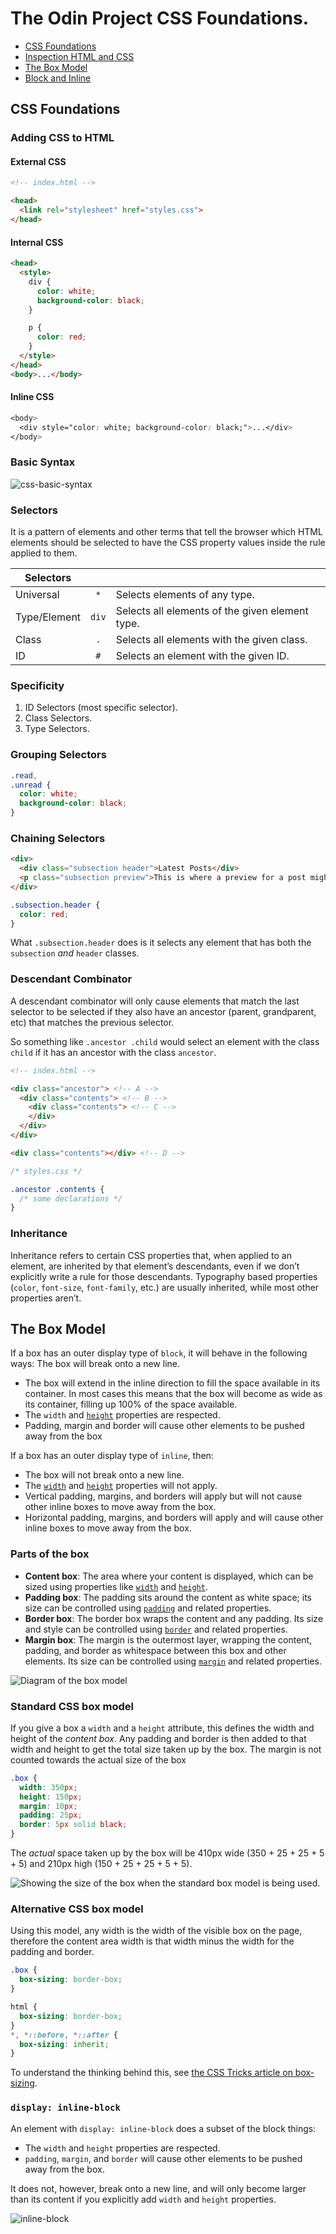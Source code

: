 # The Odin Project CSS Foundations.

-   [CSS Foundations](#css-foundations)
-   [Inspection HTML and CSS](#inspecting-html-and-css)
-   [The Box Model](#the-box-model)
-   [Block and Inline](#block-and-inline)

## CSS Foundations

### Adding CSS to HTML

#### External CSS

```html
<!-- index.html -->

<head>
  <link rel="stylesheet" href="styles.css">
</head>
```

#### Internal CSS

```html
<head>
  <style>
    div {
      color: white;
      background-color: black;
    }

    p {
      color: red;
    }
  </style>
</head>
<body>...</body>
```

#### Inline CSS

```css
<body>
  <div style="color: white; background-color: black;">...</div>
</body>
```



### Basic Syntax

![css-basic-syntax](https://user-images.githubusercontent.com/70952936/130702428-4808becb-cbc4-4a4d-8fa7-f9aa5409768d.jpg)

### Selectors

It is a pattern of elements and other terms that tell the browser which HTML elements should be selected to have the CSS property values inside the rule applied to them.

| Selectors    |       |                                                 |
| ------------ | :---: | ----------------------------------------------- |
| Universal    |  `*`  | Selects elements of any type.                   |
| Type/Element | `div` | Selects all elements of the given element type. |
| Class        |  `.`  | Selects all elements with the given class.      |
| ID           |  `#`  | Selects an element with the given ID.           |

### Specificity

1. ID Selectors (most specific selector).
2. Class Selectors.
3. Type Selectors.

### Grouping Selectors

```css
.read, 
.unread {
  color: white;
  background-color: black;
}
```

### Chaining Selectors

```html
<div>
  <div class="subsection header">Latest Posts</div>
  <p class="subsection preview">This is where a preview for a post might go.</p>
</div>
```

```css
.subsection.header {
  color: red;
}
```

What `.subsection.header` does is it selects any element that has both the `subsection` *and* `header` classes.

### Descendant Combinator

A descendant combinator  will only cause elements that match the last selector to be selected if  they also have an ancestor (parent, grandparent, etc) that matches the  previous selector.

So something like `.ancestor .child` would select an element with the class `child` if it has an ancestor with the class `ancestor`.

```html
<!-- index.html -->

<div class="ancestor"> <!-- A -->
  <div class="contents"> <!-- B -->
    <div class="contents"> <!-- C -->
    </div>
  </div>
</div>

<div class="contents"></div> <!-- D -->
```

```css
/* styles.css */

.ancestor .contents {
  /* some declarations */
}
```



### Inheritance

Inheritance refers to certain CSS properties that, when applied to an  element, are inherited by that element’s descendants, even if we don’t  explicitly write a rule for those descendants. Typography based  properties (`color`, `font-size`, `font-family`, etc.) are usually inherited, while most other properties aren’t.

## The Box Model

If a box has an outer display type of `block`, it will behave in the following ways: The box will break onto a new line.

- The box will extend in the inline direction to fill the space  available in its container. In most cases this means that the box will  become as wide as its container, filling up 100% of the space available.
- The `width` and [`height`](https://developer.mozilla.org/en-US/docs/Web/CSS/height) properties are respected.
- Padding, margin and border will cause other elements to be pushed away from the box

If a box has an outer display type of `inline`, then:

- The box will not break onto a new line.
- The [`width`](https://developer.mozilla.org/en-US/docs/Web/CSS/width) and [`height`](https://developer.mozilla.org/en-US/docs/Web/CSS/height) properties will not apply.
- Vertical padding, margins, and borders will apply but will not cause other inline boxes to move away from the box.
- Horizontal padding, margins, and borders will apply and will cause other inline boxes to move away from the box.

### Parts of the box

- **Content box**: The area where your content is displayed, which can be sized using properties like [`width`](https://developer.mozilla.org/en-US/docs/Web/CSS/width) and [`height`](https://developer.mozilla.org/en-US/docs/Web/CSS/height).
- **Padding box**: The padding sits around the content as white space; its size can be controlled using [`padding`](https://developer.mozilla.org/en-US/docs/Web/CSS/padding) and related properties.
- **Border box**: The border box wraps the content and any padding. Its size and style can be controlled using [`border`](https://developer.mozilla.org/en-US/docs/Web/CSS/border) and related properties.
- **Margin box**: The margin is the outermost layer,  wrapping the content, padding, and border as whitespace between this box and other elements. Its size can be controlled using [`margin`](https://developer.mozilla.org/en-US/docs/Web/CSS/margin) and related properties.

![Diagram of the box model](https://developer.mozilla.org/en-US/docs/Learn/CSS/Building_blocks/The_box_model/box-model.png)

### Standard CSS box model

If you give a box a `width` and a `height` attribute, this defines the width and height of the *content box*. Any padding and border is then added to that width and height to get the total size taken up by the box. The margin is not counted towards the actual size of the box 

```css
.box {
  width: 350px;
  height: 150px;
  margin: 10px;
  padding: 25px;
  border: 5px solid black;
}
```

The *actual* space taken up by the box will be 410px wide (350 + 25 + 25 + 5 + 5) and 210px high (150 + 25 + 25 + 5 + 5).

![Showing the size of the box when the standard box model is being used.](https://developer.mozilla.org/en-US/docs/Learn/CSS/Building_blocks/The_box_model/standard-box-model.png)

### Alternative CSS box model

Using this model, any width is the width of the visible box on the page, therefore the content area width is that width minus the width for the padding and border.

```css
.box {
  box-sizing: border-box;
}
```

```css
html {
  box-sizing: border-box;
}
*, *::before, *::after {
  box-sizing: inherit;
}
```

 To understand the thinking behind this, see [the CSS Tricks article on box-sizing](https://css-tricks.com/inheriting-box-sizing-probably-slightly-better-best-practice/).

### `display: inline-block`

An element with `display: inline-block` does a subset of the block things:

- The `width` and `height` properties are respected.
- `padding`, `margin`, and `border` will cause other elements to be pushed away from the box.

It does not, however, break onto a new line, and will only become larger than its content if you explicitly add `width` and `height` properties.

![inline-block](https://i0.wp.com/css-tricks.com/wp-content/uploads/2011/09/inline-block.png?resize=526%2C207&ssl=1)

